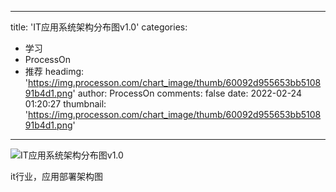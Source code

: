 
---
title: 'IT应用系统架构分布图v1.0'
categories: 
 - 学习
 - ProcessOn
 - 推荐
headimg: 'https://img.processon.com/chart_image/thumb/60092d955653bb510891b4d1.png'
author: ProcessOn
comments: false
date: 2022-02-24 01:20:27
thumbnail: 'https://img.processon.com/chart_image/thumb/60092d955653bb510891b4d1.png'
---

<div>   
<img class="thumb" alt="IT应用系统架构分布图v1.0" src="https://img.processon.com/chart_image/thumb/60092d955653bb510891b4d1.png" referrerpolicy="no-referrer">
<p>it行业，应用部署架构图</p>  
</div>
            